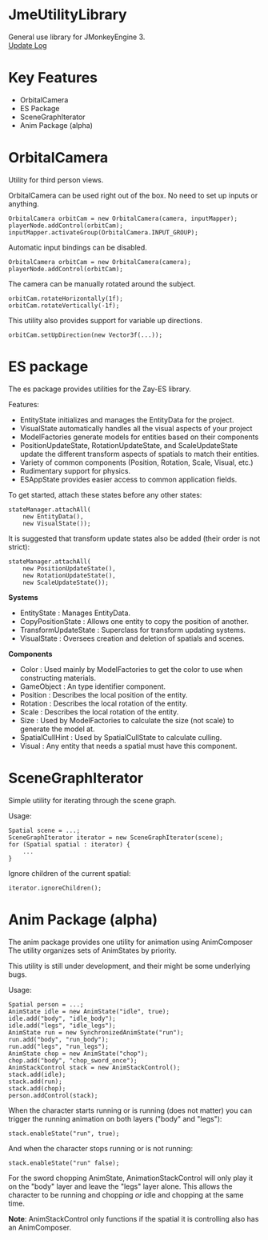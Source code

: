 # JmeUtilityLibrary
General use library for JMonkeyEngine 3.<br>
[Update Log](https://github.com/codex128/JmeUtilityLibrary/blob/master/Updates.md)

# Key Features
* OrbitalCamera
* ES Package
* SceneGraphIterator
* Anim Package (alpha)

# OrbitalCamera
Utility for third person views.

OrbitalCamera can be used right out of the box. No need to set up
inputs or anything.
```<Java>
OrbitalCamera orbitCam = new OrbitalCamera(camera, inputMapper);
playerNode.addControl(orbitCam);
inputMapper.activateGroup(OrbitalCamera.INPUT_GROUP);
```
Automatic input bindings can be disabled.
```
OrbitalCamera orbitCam = new OrbitalCamera(camera);
playerNode.addControl(orbitCam);
```
The camera can be manually rotated around the subject.
```
orbitCam.rotateHorizontally(1f);
orbitCam.rotateVertically(-1f);
```
This utility also provides support for variable up directions.
```
orbitCam.setUpDirection(new Vector3f(...));
```

# ES package
The es package provides utilities for the Zay-ES library.

Features:
* EntityState initializes and manages the EntityData for the project.
* VisualState automatically handles all the visual aspects of your project
* ModelFactories generate models for entities based on their components
* PositionUpdateState, RotationUpdateState, and ScaleUpdateState update the
different transform aspects of spatials to match their entities.
* Variety of common components (Position, Rotation, Scale, Visual, etc.)
* Rudimentary support for physics.
* ESAppState provides easier access to common application fields.

To get started, attach these states before any other states:
```
stateManager.attachAll(
    new EntityData(),
    new VisualState());
```
It is suggested that transform update states also be added (their order is not strict):
```
stateManager.attachAll(
    new PositionUpdateState(),
    new RotationUpdateState(),
    new ScaleUpdateState());
```

**Systems**
* EntityState : Manages EntityData.
* CopyPositionState : Allows one entity to copy the position of another.
* TransformUpdateState : Superclass for transform updating systems.
* VisualState : Oversees creation and deletion of spatials and scenes.

**Components**
* Color : Used mainly by ModelFactories to get the color to use when constructing materials.
* GameObject : An type identifier component.
* Position : Describes the local position of the entity.
* Rotation : Describes the local rotation of the entity.
* Scale : Describes the local rotation of the entity.
* Size : Used by ModelFactories to calculate the size (not scale) to generate the model at.
* SpatialCullHint : Used by SpatialCullState to calculate culling.
* Visual : Any entity that needs a spatial must have this component.

# SceneGraphIterator
Simple utility for iterating through the scene graph.

Usage:
```
Spatial scene = ...;
SceneGraphIterator iterator = new SceneGraphIterator(scene);
for (Spatial spatial : iterator) {
    ...
}
```

Ignore children of the current spatial:
```
iterator.ignoreChildren();
```

# Anim Package (alpha)
The anim package provides one utility for animation using AnimComposer
The utility organizes sets of AnimStates by priority.

This utility is still under development, and their might be some underlying bugs.

Usage:
```<Java>
Spatial person = ...;
AnimState idle = new AnimState("idle", true);
idle.add("body", "idle_body");
idle.add("legs", "idle_legs");
AnimState run = new SynchronizedAnimState("run");
run.add("body", "run_body");
run.add("legs", "run_legs");
AnimState chop = new AnimState("chop");
chop.add("body", "chop_sword_once");
AnimStackControl stack = new AnimStackControl();
stack.add(idle);
stack.add(run);
stack.add(chop);
person.addControl(stack);
```
When the character starts running or is running (does not matter) you can trigger the running animation on both layers ("body" and "legs"):
```<java>
stack.enableState("run", true);
```
And when the character stops running or is not running:
```
stack.enableState("run" false);
```
For the sword chopping AnimState, AnimationStackControl will only play it on the "body" layer and leave the "legs" layer alone. This allows the character to be running and chopping *or* idle and chopping at the same time.

**Note**: AnimStackControl only functions if the spatial it is controlling also has an AnimComposer.